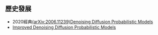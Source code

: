 ## 
## 歷史發展
- 2020經典[(arXiv:2006.11239)Denoising Diffusion Probabilistic Models](https://arxiv.org/abs/2006.11239)
- [Improved Denoising Diffusion Probabilistic Models](https://arxiv.org/abs/2102.09672)
